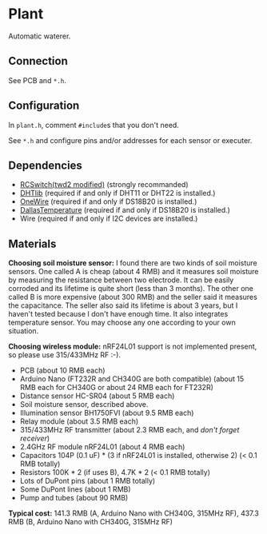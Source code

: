 # Plant

Automatic waterer.

## Connection

See PCB and `*.h`.

## Configuration

In `plant.h`, comment `#include`s that you don't need.

See `*.h` and configure pins and/or addresses for each sensor or executer.

## Dependencies

- [RCSwitch(twd2 modified)](https://github.com/twd2/RCSwitch) (strongly recommanded)
- [DHTlib](http://playground.arduino.cc/Main/DHTLib) (required if and only if DHT11 or DHT22 is installed.)
- [OneWire](http://playground.arduino.cc/Learning/OneWire) (required if and only if DS18B20 is installed.)
- [DallasTemperature](https://github.com/milesburton/Arduino-Temperature-Control-Library) (required if and only if DS18B20 is installed.)
- Wire (required if and only if I2C devices are installed.)

## Materials

**Choosing soil moisture sensor:** I found there are two kinds of soil moisture sensors. One called A is cheap (about 4 RMB) and it measures soil moisture by measuring the resistance between two electrode. It can be easily corroded and its lifetime is quite short (less than 3 months). The other one called B is more expensive (about 300 RMB) and the seller said it measures the capacitance. The seller also said its lifetime is about 3 years, but I haven't tested because I don't have enough time. It also integrates temperature sensor. You may choose any one according to your own situation.

**Choosing wireless module:** nRF24L01 support is not implemented present, so please use 315/433MHz RF :-).

- PCB (about 10 RMB each)
- Arduino Nano (FT232R and CH340G are both compatible) (about 15 RMB each for CH340G or about 24 RMB each for FT232R)
- Distance sensor HC-SR04 (about 5 RMB each)
- Soil moisture sensor, described above.
- Illumination sensor BH1750FVI (about 9.5 RMB each)
- Relay module (about 3.5 RMB each)
- 315/433MHz RF transmitter (about 2.3 RMB each, and *don't forget receiver*)
- 2.4GHz RF module nRF24L01 (about 4 RMB each)
- Capacitors 104P (0.1 uF) * (3 if nRF24L01 is installed, otherwise 2) (< 0.1 RMB totally)
- Resistors 100K * 2 (if uses B), 4.7K * 2 (< 0.1 RMB totally)
- Lots of DuPont pins (about 1 RMB totally)
- Some DuPont lines (about 1 RMB)
- Pump and tubes (about 90 RMB)

**Typical cost:** 141.3 RMB (A, Arduino Nano with CH340G, 315MHz RF), 437.3 RMB (B, Arduino Nano with CH340G, 315MHz RF)